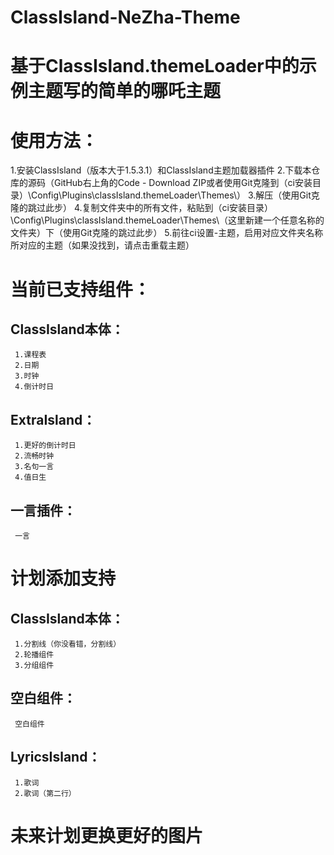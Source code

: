 # ClassIsland-NeZha-Theme
# 基于ClassIsland.themeLoader中的示例主题写的简单的哪吒主题


# 使用方法：
1.安装ClassIsland（版本大于1.5.3.1）和ClassIsland主题加载器插件
2.下载本仓库的源码（GitHub右上角的Code - Download ZIP或者使用Git克隆到（ci安装目录）\Config\Plugins\classIsland.themeLoader\Themes\）
3.解压（使用Git克隆的跳过此步）
4.复制文件夹中的所有文件，粘贴到（ci安装目录）\Config\Plugins\classIsland.themeLoader\Themes\（这里新建一个任意名称的文件夹）下（使用Git克隆的跳过此步）
5.前往ci设置-主题，启用对应文件夹名称所对应的主题（如果没找到，请点击重载主题）

# 当前已支持组件：
## ClassIsland本体：
     1.课程表
     2.日期
     3.时钟
     4.倒计时日
## ExtraIsland：
     1.更好的倒计时日
     2.流畅时钟
     3.名句一言
     4.值日生
## 一言插件：
     一言

# 计划添加支持
## ClassIsland本体：
     1.分割线（你没看错，分割线）
     2.轮播组件
     3.分组组件
## 空白组件：
     空白组件
## LyricsIsland：
     1.歌词
     2.歌词（第二行）

# 未来计划更换更好的图片